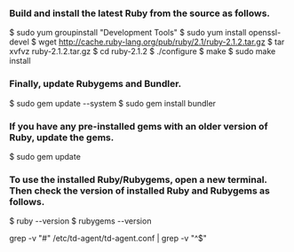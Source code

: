 ### Build and install the latest Ruby from the source as follows.
$ sudo yum groupinstall "Development Tools"
$ sudo yum install openssl-devel
$ wget http://cache.ruby-lang.org/pub/ruby/2.1/ruby-2.1.2.tar.gz
$ tar xvfvz ruby-2.1.2.tar.gz
$ cd ruby-2.1.2
$ ./configure
$ make
$ sudo make install
### Finally, update Rubygems and Bundler.
$ sudo gem update --system
$ sudo gem install bundler
### If you have any pre-installed gems with an older version of Ruby, update the gems.
$ sudo gem update
### To use the installed Ruby/Rubygems, open a new terminal. Then check the version of installed Ruby and Rubygems as follows.
$ ruby --version
$ rubygems --version


grep -v "#" /etc/td-agent/td-agent.conf | grep -v "^$"
